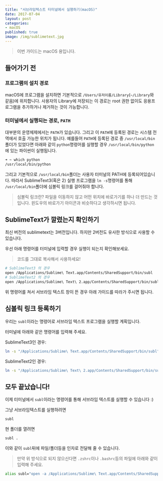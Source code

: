 ```yaml
---
title: "서브라임텍스트 터미널에서 실행하기(macOS)"
date: 2017-07-04
layout: post
categories:
- macOS
published: true
image: /img/sublimetext.jpg
---
```


> 이번 가이드는 macOS 용입니다.

## 들어가기 전

### 프로그램의 설치 경로

macOS에 프로그램을 설치하면 기본적으로 `/Users/유저이름/Library`(`~/Library`와 같음)에 위치합니다. 사용자의 Library에 저장되는 이 경로는 root 권한 없이도 응용프로그램을 추가하거나 제거하는 것이 가능합니다.

### 터미널에서 실행되는 경로, `PATH`

대부분의 운영체제에서는 `PATH`가 있습니다. 그리고 이 `PATH`에 등록된 경로는 시스템 전역에서 호출 가능한 위치가 됩니다. 예를들어 `PATH`에 등록된 경로 중 `/usr/local/bin`폴더가 있었다면 아래와 같이 `python`명령어를 실행할 경우 `/usr/local/bin/python`에 있는 파이썬이 실행됩니다.

```sh
➜ ~ which python
/usr/local/bin/python
```

그리고 기본적으로 `/usr/local/bin`폴더는 사용자 터미널의 PATH에 등록되어있습니다. 따라서 SublimeText3(혹은 2) 실행 프로그램을 `ln -s`명령어를 통해 `/usr/local/bin`폴더에 심볼릭 링크를 걸어줘야 합니다.

> 심볼릭 링크란? 파일을 이동하지 않고 어떤 위치에 바로가기를 하나 더 만드는 것입니다. 윈도우의 바로가기 아이콘과 비슷하다고 생각하시면 됩니다.

## SublimeText가 깔렸는지 확인하기

최신 버전의 sublimetext는 3버전입니다. 하지만 2버전도 유사한 방식으로 사용할 수 있습니다.

우선 아래 명령어를 터미널에 입력할 경우 실행이 되는지 확인해보세요.

> 코드를 그대로 복사해서 사용하세요!

```sh
# SublimeText3 의 경우
open /Applications/Sublime\ Text.app/Contents/SharedSupport/bin/subl
# SublimeText2 의 경우
open /Applications/Sublime\ Text\ 2.app/Contents/SharedSupport/bin/subl
```

위 명령어를 쳐서 서브라임 텍스트 창이 뜬 경우 아래 가이드를 따라가 주시면 됩니다.

## 심볼릭 링크 등록하기

우리는 `subl`이라는 명령어로 서브라임 텍스트 프로그램을 실행할 계획입니다.

터미널에 아래와 같은 명령어를 입력해 주세요.

SublimeText3인 경우:

```sh
ln -s "/Applications/Sublime\ Text.app/Contents/SharedSupport/bin/subl" /usr/local/bin/subl
```

SublimeText2인 경우:

```sh
ln -s "/Applications/Sublime\ Text\ 2.app/Contents/SharedSupport/bin/subl" /usr/local/bin/subl
```

## 모두 끝났습니다!

이제 터미널에서 `subl`이라는 명령어를 통해 서브라임 텍스트를 실행할 수 있습니다 :)

그냥 서브라임텍스트를 실행하려면

```sh
subl
```

현 폴더를 열려면

```sh
subl .
```

이와 같이 `subl`뒤에 파일/폴더등을 인자로 전달해 줄 수 있습니다.

> 만약 위 방식으로 되지 않으신다면 `.zshrc`이나 `.bashrc`등의 파일에 아래와 같이 입력해 주세요.

```bash
alias subl="open -a /Applications/Sublime\ Text.app/Contents/SharedSupport/bin/subl"
```

